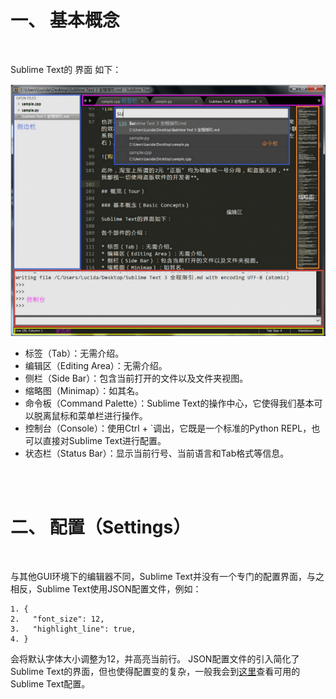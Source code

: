 # 一、 基本概念
<br/>

Sublime Text的  界面 如下：

![Sublime Text的界面 ](image/09.png)

+ 标签（Tab）：无需介绍。
+ 编辑区（Editing Area）：无需介绍。
+ 侧栏（Side Bar）：包含当前打开的文件以及文件夹视图。
+ 缩略图（Minimap）：如其名。
+ 命令板（Command Palette）：Sublime Text的操作中心，它使得我们基本可以脱离鼠标和菜单栏进行操作。
+ 控制台（Console）：使用Ctrl + `调出，它既是一个标准的Python REPL，也可以直接对Sublime Text进行配置。
+ 状态栏（Status Bar）：显示当前行号、当前语言和Tab格式等信息。


<br/>
<br/>

# 二、 配置（Settings）
<br/>

与其他GUI环境下的编辑器不同，Sublime Text并没有一个专门的配置界面，与之相反，Sublime Text使用JSON配置文件，例如：
   

    1. { 
    2.   "font_size": 12, 
    3.   "highlight_line": true, 
    4. } 


会将默认字体大小调整为12，并高亮当前行。
JSON配置文件的引入简化了Sublime Text的界面，但也使得配置变的复杂，一般我会到[这里](http://sublime-text-unofficial-documentation.readthedocs.io/en/latest/reference/settings.html)查看可用的Sublime Text配置。
